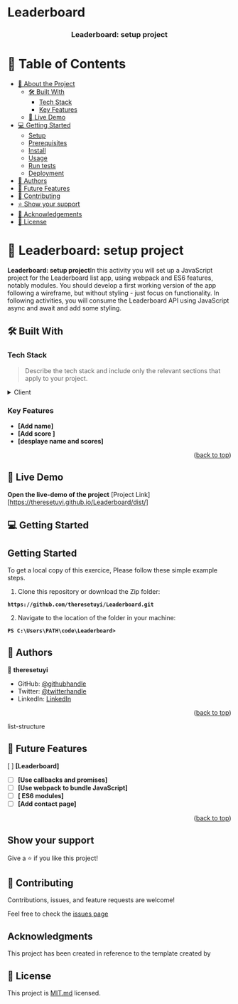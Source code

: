 # Leaderboard

<a name="readme-top"></a>

<div align="center">
  <h3><b>Leaderboard: setup project</b></h3>
</div>

# 📗 Table of Contents

- [📖 About the Project](#about-project)
  - [🛠 Built With](#built-with)
    - [Tech Stack](#tech-stack)
    - [Key Features](#key-features)
  - [🚀 Live Demo](#live-demo)
- [💻 Getting Started](#getting-started)
  - [Setup](#setup)
  - [Prerequisites](#prerequisites)
  - [Install](#install)
  - [Usage](#usage)
  - [Run tests](#run-tests)
  - [Deployment](#triangular_flag_on_post-deployment)
- [👥 Authors](#authors)
- [🔭 Future Features](#future-features)
- [🤝 Contributing](#contributing)
- [⭐️ Show your support](#support)
- [🙏 Acknowledgements](#acknowledgements)
- [📝 License](#license)


<!-- PROJECT DESCRIPTION -->

# 📖 Leaderboard: setup project<a name="about-project"></a>

**Leaderboard: setup project**In this activity you will set up a JavaScript project for the Leaderboard list app, using webpack and ES6 features, notably modules. You should develop a first working version of the app following a wireframe, but without styling - just focus on functionality. In following activities, you will consume the Leaderboard API using JavaScript async and await and add some styling.

## 🛠 Built With <a name="built-with"></a>

### Tech Stack <a name="tech-stack"></a>

> Describe the tech stack and include only the relevant sections that apply to your project.

<details>
  <summary>Client</summary>
  <ul>
    <li><a href="https://www.w3schools.com/html/default.asp">Html</a></li>
    <li><a href="https://www.w3schools.com/css/default.asp">CSS</a></li>
    <li><a href="https://www.w3schools.com/javascript/default.asp">JavaScript</a></li>
    <li><a href="https://developer.mozilla.org/en-US/docs/Web/JavaScript/Guide/Modules">DOM</a>
    </li>
  </ul>
</details>

<!-- Features -->

### Key Features <a name="key-features"></a>

- **[Add name]**
- **[Add score ]**
- **[desplaye name and scores]**

<p align="right">(<a href="#readme-top">back to top</a>)</p>

## 🚀 Live Demo <a name="live-demo"></a>

**Open the live-demo of the project**
[Project Link][https://theresetuyi.github.io/Leaderboard/dist/]

<!-- GETTING STARTED -->

## 💻 Getting Started <a name="getting-started"></a>

## Getting Started
To get a local copy of this exercice, Please follow these simple example steps.

1. Clone this repository or download the Zip folder:

**``https://github.com/theresetuyi/Leaderboard.git``**

2. Navigate to the location of the folder in your machine:

**``PS C:\Users\PATH\code\Leaderboard>``**

## 👥 Authors <a name="authors"></a>

👤 **theresetuyi**

- GitHub: [@githubhandle](https://github.com/theresetuyi)
- Twitter: [@twitterhandle](https://twitter.com/THERESETUYISAB2)
- LinkedIn: [LinkedIn](https://www.linkedin.com/in/therese-theddy-tuyisabe-249820203/)


<p align="right">(<a href="#readme-top">back to top</a>)</p>

<!-- FUTURE FEATURES -->

 list-structure
## 🔭 Future Features <a name="future-features"></a>



[ ] **[Leaderboard]**
- [ ] **[Use callbacks and promises]**
- [ ] **[Use webpack to bundle JavaScript]**
- [ ] **[ ES6 modules]**
- [ ] **[Add contact page]**

<p align="right">(<a href="#readme-top">back to top</a>)</p>

## Show your support
Give a ⭐️ if you like this project!

## 🤝 Contributing

Contributions, issues, and feature requests are welcome!

Feel free to check the [issues page](https://github.com/theresetuyi/Leaderboard/issues)

## Acknowledgments

This project has been created in reference to the template created by

## 📝 License

This project is [MIT.md](./MIT.md) licensed.
